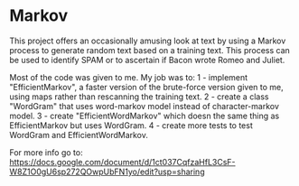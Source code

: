 # Markov
 This project offers an occasionally amusing look at text by using a Markov process to generate random text based on a training text. This process can be used to identify SPAM or to ascertain if Bacon wrote Romeo and Juliet.

 Most of the code was given to me. My job was to:
	1 - implement "EfficientMarkov", a faster version of the brute-force version given to me, using maps rather than rescanning the training text. 
	2 - create a class "WordGram" that uses word-markov model instead of character-markov model.
	3 - create "EfficientWordMarkov" which doesn the same thing as EfficientMarkov but uses WordGram.
	4 - create more tests to test WordGram and EfficientWordMarkov.

 For more info go to:
 https://docs.google.com/document/d/1ct037CqfzaHfL3CsF-W8Z1O0gU6sp272QOwpUbFN1yo/edit?usp=sharing